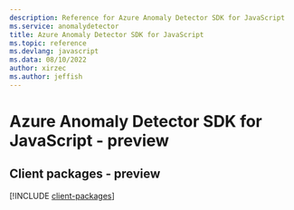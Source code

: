 ```yaml
---
description: Reference for Azure Anomaly Detector SDK for JavaScript
ms.service: anomalydetector
title: Azure Anomaly Detector SDK for JavaScript
ms.topic: reference
ms.devlang: javascript
ms.data: 08/10/2022
author: xirzec
ms.author: jeffish
---
```

# Azure Anomaly Detector SDK for JavaScript - preview

## Client packages - preview
[!INCLUDE [client-packages](anomaly-detector-client-index.md)]